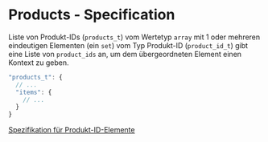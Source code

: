 # Products - Specification

Liste von Produkt-IDs (`products_t`) vom Wertetyp `array` mit 1 oder mehreren eindeutigen Elementen (ein `set`) vom Typ Produkt-ID (`product_id_t`) gibt eine Liste von `product_ids` an, um dem übergeordneten Element einen Kontext zu geben.

```javascript
"products_t": {
  // ...
  "items": {
    // ...
  }
}
```

[Spezifikation für Produkt-ID-Elemente](types/product_id-spec.de.md)
